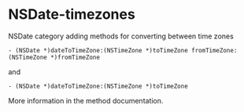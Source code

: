 NSDate-timezones
================

NSDate category adding methods for converting between time zones

```
- (NSDate *)dateToTimeZone:(NSTimeZone *)toTimeZone fromTimeZone:(NSTimeZone *)fromTimeZone
```

and

```
- (NSDate *)dateToTimeZone:(NSTimeZone *)toTimeZone
```

More information in the method documentation.
